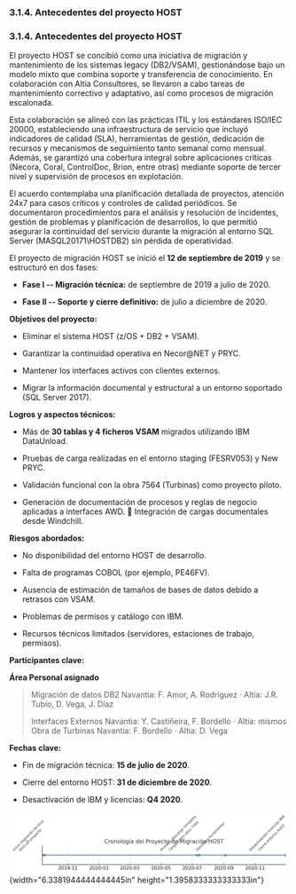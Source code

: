 ### 3.1.4. Antecedentes del proyecto HOST

### 3.1.4. Antecedentes del proyecto HOST

El proyecto HOST se concibió como una iniciativa de migración y mantenimiento de los sistemas legacy (DB2/VSAM), gestionándose bajo un modelo mixto que combina soporte y transferencia de conocimiento. En colaboración con Altia Consultores, se llevaron a cabo tareas de mantenimiento correctivo y adaptativo, así como procesos de migración escalonada.

Esta colaboración se alineó con las prácticas ITIL y los estándares ISO/IEC 20000, estableciendo una infraestructura de servicio que incluyó indicadores de calidad (SLA), herramientas de gestión, dedicación de recursos y mecanismos de seguimiento tanto semanal como mensual. Además, se garantizó una cobertura integral sobre aplicaciones críticas (Necora, Coral, ControlDoc, Brion, entre otras) mediante soporte de tercer nivel y supervisión de procesos en explotación.

El acuerdo contemplaba una planificación detallada de proyectos, atención 24x7 para casos críticos y controles de calidad periódicos. Se documentaron procedimientos para el análisis y resolución de incidentes, gestión de problemas y planificación de desarrollos, lo que permitió asegurar la continuidad del servicio durante la migración al entorno SQL Server (MASQL20171\\HOSTDB2) sin pérdida de operatividad.

El proyecto de migración HOST se inició el **12 de septiembre de 2019** y se estructuró en dos fases:

- **Fase I -- Migración técnica:** de septiembre de 2019 a julio de 2020.

- **Fase II -- Soporte y cierre definitivo:** de julio a diciembre de 2020.

**Objetivos del proyecto:**

- Eliminar el sistema HOST (z/OS + DB2 + VSAM).

- Garantizar la continuidad operativa en Necor@NET y PRYC.

- Mantener los interfaces activos con clientes externos.

- Migrar la información documental y estructural a un entorno soportado (SQL Server 2017).

**Logros y aspectos técnicos:**

- Más de **30 tablas y 4 ficheros VSAM** migrados utilizando IBM DataUnload.

- Pruebas de carga realizadas en el entorno staging (FESRV053) y New PRYC.

- Validación funcional con la obra 7564 (Turbinas) como proyecto piloto.

- Generación de documentación de procesos y reglas de negocio aplicadas a interfaces AWD.  Integración de cargas documentales desde Windchill.

**Riesgos abordados:**

- No disponibilidad del entorno HOST de desarrollo.

- Falta de programas COBOL (por ejemplo, PE46FV).

- Ausencia de estimación de tamaños de bases de datos debido a retrasos con VSAM.

- Problemas de permisos y catálogo con IBM.

- Recursos técnicos limitados (servidores, estaciones de trabajo, permisos).

**Participantes clave:**

**Área Personal asignado**

> Migración de datos DB2 Navantia: F. Amor, A. Rodríguez · Altia: J.R. Tubío, D. Vega, J. Díaz
>
> Interfaces Externos Navantia: Y. Castiñeira, F. Bordello · Altia: mismos Obra de Turbinas Navantia: F. Bordello · Altia: D. Vega

**Fechas clave:**

- Fin de migración técnica: **15 de julio de 2020**.

- Cierre del entorno HOST: **31 de diciembre de 2020**.

- Desactivación de IBM y licencias: **Q4 2020**.

![](wiki/assets/media/image3.jpg){width="6.3381944444444445in" height="1.3958333333333333in"}
